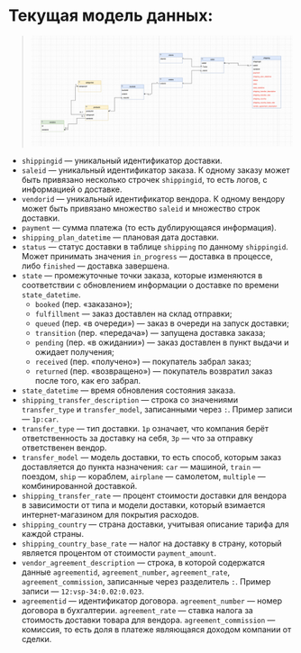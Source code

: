 # Текущая модель данных:

> ![Схема текущей модели данных](data/initial_datamodel_er.png)

+ `shippingid` — уникальный идентификатор доставки.
+ `saleid` — уникальный идентификатор заказа. К одному заказу может быть привязано несколько строчек `shippingid`, то есть логов, с информацией о доставке.
+ `vendorid` — уникальный идентификатор вендора. К одному вендору может быть привязано множество `saleid` и множество строк доставки.
+ `payment` — сумма платежа (то есть дублирующаяся информация).
+ `shipping_plan_datetime` — плановая дата доставки.
+ `status` — статус доставки в таблице `shipping` по данному `shippingid`. Может принимать значения `in_progress` — доставка в процессе, либо `finished` — доставка завершена.
+ `state` — промежуточные точки заказа, которые изменяются в соответствии с обновлением информации о доставке по времени `state_datetime`.
    + `booked` (пер. «заказано»);
    + `fulfillment` — заказ доставлен на склад отправки;
    + `queued` (пер. «в очереди») — заказ в очереди на запуск доставки;
    + `transition` (пер. «передача») — запущена доставка заказа;
    + `pending` (пер. «в ожидании») — заказ доставлен в пункт выдачи и ожидает получения;
    + `received` (пер. «получено») — покупатель забрал заказ;
    + `returned` (пер. «возвращено») — покупатель возвратил заказ после того, как его забрал.
+ `state_datetime` — время обновления состояния заказа.
+ `shipping_transfer_description` — строка со значениями `transfer_type` и `transfer_model`, записанными через `:`. Пример записи — `1p:car`.
+ `transfer_type` — тип доставки. `1p` означает, что компания берёт ответственность за доставку на себя, `3p` — что за отправку ответственен вендор.
+ `transfer_model` — модель доставки, то есть способ, которым заказ доставляется до пункта назначения: `car` — машиной, `train` — поездом, `ship` — кораблем, `airplane` — самолетом, `multiple` — комбинированной доставкой.
+ `shipping_transfer_rate` — процент стоимости доставки для вендора в зависимости от типа и модели доставки, который взимается интернет-магазином для покрытия расходов.
+ `shipping_country` — страна доставки, учитывая описание тарифа для каждой страны.
+ `shipping_country_base_rate` — налог на доставку в страну, который является процентом от стоимости `payment_amount`.
+ `vendor_agreement_description` — строка, в которой содержатся данные `agreementid`, `agreement_number`, `agreement_rate`, `agreement_commission`, записанные через разделитель `:`. Пример записи — `12:vsp-34:0.02:0.023`.
+ `agreementid` — идентификатор договора. `agreement_number` — номер договора в бухгалтерии. `agreement_rate` — ставка налога за стоимость доставки товара для вендора. `agreement_commission` — комиссия, то есть доля в платеже являющаяся доходом компании от сделки.
